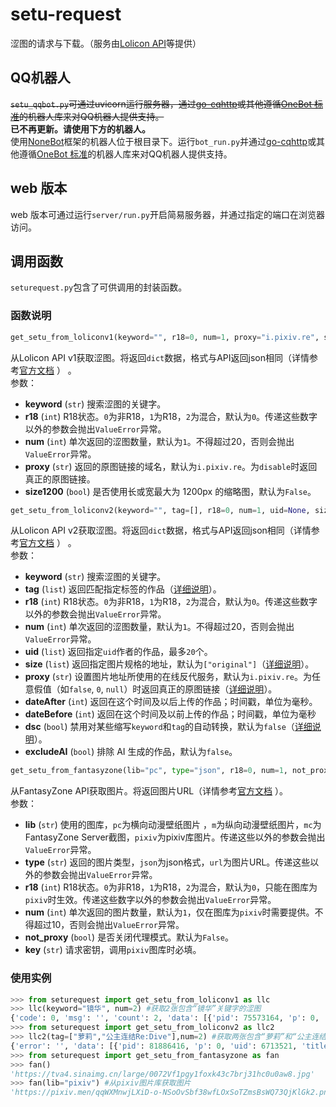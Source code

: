 # setu-request
涩图的请求与下载。（服务由[Lolicon API](http://api.lolicon.app)等提供）
## QQ机器人  
~~`setu_qqbot.py`可通过uvicorn运行服务器，通过[go-cqhttp](http://github.com/Mrs4s/go-cqhttp)或其他遵循[OneBot 标准](https://github.com/howmanybots/onebot)的机器人库来对QQ机器人提供支持。~~  
__已不再更新。请使用下方的机器人。__  
使用[NoneBot](https://github.com/nonebot/nonebot)框架的机器人位于根目录下。运行`bot_run.py`并通过[go-cqhttp](http://github.com/Mrs4s/go-cqhttp)或其他遵循[OneBot 标准](https://github.com/howmanybots/onebot)的机器人库来对QQ机器人提供支持。
## web 版本
web 版本可通过运行`server/run.py`开启简易服务器，并通过指定的端口在浏览器访问。  
## 调用函数
`seturequest.py`包含了可供调用的封装函数。  
### 函数说明
```python
get_setu_from_loliconv1(keyword="", r18=0, num=1, proxy="i.pixiv.re", size1200=False)
```
从Lolicon API v1获取涩图。将返回`dict`数据，格式与API返回json相同（详情参考[官方文档](https://api.lolicon.app/#/setu-v1) ） 。  
参数：  
* __keyword__ (`str`) 搜索涩图的关键字。 
* __r18__ (`int`) R18状态。`0`为非R18，`1`为R18，`2`为混合，默认为`0`。传递这些数字以外的参数会抛出`ValueError`异常。
* __num__ (`int`) 单次返回的涩图数量，默认为`1`。不得超过20，否则会抛出`ValueError`异常。
* __proxy__ (`str`) 返回的原图链接的域名，默认为`i.pixiv.re`。为`disable`时返回真正的原图链接。
* __size1200__ (`bool`) 是否使用长或宽最大为 1200px 的缩略图，默认为`False`。  
```python
get_setu_from_loliconv2(keyword="", tag=[], r18=0, num=1, uid=None, size=["original"], proxy="i.pixiv.re", dateAfter=None, dateBefore=None, dsc=False, excludeAI=False)
```
从Lolicon API v2获取涩图。将返回`dict`数据，格式与API返回json相同（详情参考[官方文档](https://api.lolicon.app/#/setu) ） 。  
参数：  
* __keyword__ (`str`) 搜索涩图的关键字。 
* __tag__ (`list`) 返回匹配指定标签的作品（[详细说明](https://api.lolicon.app/#/setu?id=tag)）。
* __r18__ (`int`) R18状态。`0`为非R18，`1`为R18，`2`为混合，默认为`0`。传递这些数字以外的参数会抛出`ValueError`异常。
* __num__ (`int`) 单次返回的涩图数量，默认为`1`。不得超过20，否则会抛出`ValueError`异常。
* __uid__ (`list`) 返回指定`uid`作者的作品，最多`20`个。
* __size__ (`list`) 返回指定图片规格的地址，默认为`["original"]`（[详细说明](https://api.lolicon.app/#/setu?id=size)）。
* __proxy__ (`str`) 设置图片地址所使用的在线反代服务，默认为`i.pixiv.re`。为任意假值（如`false`, `0`, `null`）时返回真正的原图链接（[详细说明](https://api.lolicon.app/#/setu?id=proxy)）。
* __dateAfter__ (`int`) 返回在这个时间及以后上传的作品；时间戳，单位为毫秒。
* __dateBefore__ (`int`) 返回在这个时间及以前上传的作品；时间戳，单位为毫秒
* __dsc__ (`bool`) 禁用对某些缩写`keyword`和`tag`的自动转换，默认为`false`（[详细说明](https://api.lolicon.app/#/setu?id=dsc)）。
* __excludeAI__ (`bool`) 排除 AI 生成的作品，默认为`false`。

```python
get_setu_from_fantasyzone(lib="pc", type="json", r18=0, num=1, not_proxy=False, key="")
```
从FantasyZone API获取图片。将返回图片URL（详情参考[官方文档](https://api.fantasyzone.cc/#/tu) ）。  
参数：   
* __lib__ (`str`) 使用的图库，`pc`为横向动漫壁纸图片 ，`m`为纵向动漫壁纸图片，`mc`为FantasyZone Server截图，`pixiv`为pixiv库图片。传递这些以外的参数会抛出`ValueError`异常。
* __type__ (`str`) 返回的图片类型，`json`为json格式，`url`为图片URL。传递这些以外的参数会抛出`ValueError`异常。
* __r18__ (`int`) R18状态。`0`为非R18，`1`为R18，`2`为混合，默认为`0`，只能在图库为`pixiv`时生效。传递这些数字以外的参数会抛出`ValueError`异常。
* __num__ (`int`) 单次返回的图片数量，默认为`1`，仅在图库为`pixiv`时需要提供。不得超过10，否则会抛出`ValueError`异常。
* __not_proxy__ (`bool`) 是否关闭代理模式。默认为`False`。
* __key__ (`str`) 请求密钥，调用`pixiv`图库时必填。
<!-- ```python
get_setu_from_echs(lib="s")
```
从二次寒数的API获取壁纸。将返回图片URL（详情参考[官方说明](http://echs.live/thread-5.htm) ）。
参数：
* __lib__ (`str`) 图片类型，`s`为手机壁纸，`d`为电脑壁纸，默认为`s`。传递这些以外的参数会抛出`ValueError`异常。 -->
### 使用实例
```python
>>> from seturequest import get_setu_from_loliconv1 as llc
>>> llc(keyword="镜华", num=2) #获取2张包含“镜华”关键字的涩图
{'code': 0, 'msg': '', 'count': 2, 'data': [{'pid': 75573164, 'p': 0, 'uid': 47999, 'title': 'へんたいふしんしゃさん', 'author': '真崎ケイ／Masaki Kei', 'r18': False, 'width': 1460, 'height': 900, 'tags': ['プリンセスコネクト!Re:Dive', '公主连结Re:Dive', 'キョウカ(プリコネ)', '镜华（公主连结）', 'マイクロビキニ', '极小比基尼', 'おへそ', '肚脐', '照れ顔', 'embarrassed face', '紐水着', 'string swimsuit'], 'url': 'https://i.pixiv.re/img-original/img/2019/07/06/07/40/57/75573164_p0.jpg'}, {'pid': 78514891, 'p': 0, 'uid': 3342599, 'title': '無題', 'author': '凜凜魚', 'r18': False, 'width': 3354, 'height': 3637, 'tags': ['氷川鏡華', 'Kyouka Hikawa', '剥ぎ取りたいブラ', '让人想脱掉的胸罩', 'エロ衣装', 'H服装', 'キョウカ(プリコネ)', '镜华（公主连结）', 'おへそ', '肚脐', 'プリンセスコネクト!', '公主连结！', '剥ぎ取りたいパンツ', '让人想脱掉的内裤', '性印', 'プリンセスコネクト!Re:Dive', '公主连结Re:Dive'], 'url': 'https://i.pixiv.re/img-original/img/2020/01/03/13/21/08/78514891_p0.png'}]}
>>> from seturequest import get_setu_from_loliconv2 as llc2
>>> llc2(tag=["萝莉","公主连结Re:Dive"],num=2) #获取两张包含“萝莉”和“公主连结Re:Dive”标签的涩图
{'error': '', 'data': [{'pid': 81886416, 'p': 0, 'uid': 6713521, 'title': '❤孝心变质❤', 'author': '三川MIKAWA', 'r18': '', 'width': 4093, 'height': 2894, 'tags': ['足控', '萝莉', 'loli', '白丝', 'White silk pantyhose', '公主连结', 'Princess Connect', 'プリンセスコネクト!Re:Dive', '公主连结Re:Dive', '可可萝', 'Kokkoro', 'コッコロ', '足指', '脚指'], 'ext': 'jpg', 'uploadDate': 1590536089000, 'urls': {'original': 'https://i.pixiv.re/img-original/img/2020/05/27/08/34/49/81886416_p0.jpg'}}, {'pid': 74664354, 'p': 0, 'uid': 49100, 'title': '水着コッコロちゃん', 'author': 'ぴざぬこ', 'r18': '', 'width': 1228, 'height': 868, 'tags': ['ロリ', '萝莉', 'プリンセスコネクト!Re:Dive', '公主连结Re:Dive', 'プリコネR', '公主连结', 'コッコロ', '可可萝', '棗こころ', '枣心', '水着', '泳装', 'おしり', '屁股', '女児水着', "little girl's swimsuit"], 'ext': 'jpg', 'uploadDate': 1557500955000, 'urls': {'original': 'https://i.pixiv.re/img-original/img/2019/05/11/00/09/15/74664354_p0.jpg'}}]}
>>> from seturequest import get_setu_from_fantasyzone as fan
>>> fan()
'https://tva4.sinaimg.cn/large/0072Vf1pgy1foxk43c7brj31hc0u0aw8.jpg'
>>> fan(lib="pixiv") #从pixiv图片库获取图片
'https://pixiv.men/qqWXMnwjLXiD-o-NSoOvSbf38wfLOxSoTZmsBsWQ73QjKlGk2.png'
```
